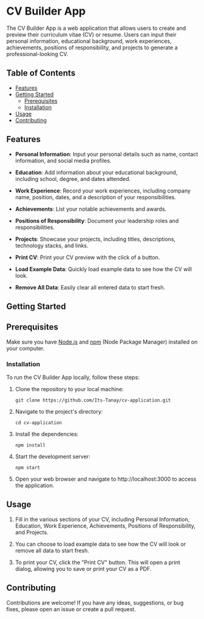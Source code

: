 # CV Builder App

The CV Builder App is a web application that allows users to create and preview their curriculum vitae (CV) or resume. Users can input their personal information, educational background, work experiences, achievements, positions of responsibility, and projects to generate a professional-looking CV.

## Table of Contents

- [Features](#features)
- [Getting Started](#getting-started)
  - [Prerequisites](#prerequisites)
  - [Installation](#installation)
- [Usage](#usage)
- [Contributing](#contributing)

## Features

- **Personal Information**: Input your personal details such as name, contact information, and social media profiles.

- **Education**: Add information about your educational background, including school, degree, and dates attended.

- **Work Experience**: Record your work experiences, including company name, position, dates, and a description of your responsibilities.

- **Achievements**: List your notable achievements and awards.

- **Positions of Responsibility**: Document your leadership roles and responsibilities.

- **Projects**: Showcase your projects, including titles, descriptions, technology stacks, and links.

- **Print CV**: Print your CV preview with the click of a button.

- **Load Example Data**: Quickly load example data to see how the CV will look.

- **Remove All Data**: Easily clear all entered data to start fresh.

## Getting Started

## Prerequisites

Make sure you have [Node.js](https://nodejs.org/) and [npm](https://www.npmjs.com/) (Node Package Manager) installed on your computer.

### Installation

To run the CV Builder App locally, follow these steps:

1. Clone the repository to your local machine:

   `git clone https://github.com/Its-Tanay/cv-application.git`

2. Navigate to the project's directory:

   `cd cv-application`

2. Install the dependencies:

    `npm install`

3. Start the development server:

    `npm start`

4. Open your web browser and navigate to http://localhost:3000 to access the application.

## Usage

1. Fill in the various sections of your CV, including Personal Information, Education, Work Experience, Achievements, Positions of Responsibility, and Projects.

2. You can choose to load example data to see how the CV will look or remove all data to start fresh.

3. To print your CV, click the "Print CV" button. This will open a print dialog, allowing you to save or print your CV as a PDF.

## Contributing

Contributions are welcome! If you have any ideas, suggestions, or bug fixes, please open an issue or create a pull request.